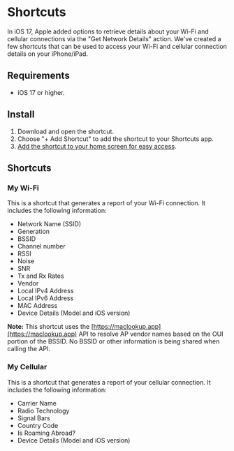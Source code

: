 # Shortcuts

In iOS 17, Apple added options to retrieve details about your Wi-Fi and cellular connections via the "Get Network Details" action. We've created a few shortcuts that can be used to access your Wi-Fi and cellular connection details on your iPhone/iPad.

## Requirements

* iOS 17 or higher.

## Install

1. Download and open the shortcut.
2. Choose "+ Add Shortcut" to add the shortcut to your Shortcuts app.
3. [Add the shortcut to your home screen for easy access](https://support.apple.com/guide/shortcuts/add-a-shortcut-to-the-home-screen-apd735880972/ios).

## Shortcuts
### My Wi-Fi

This is a shortcut that generates a report of your Wi-Fi connection. It includes the following information:

* Network Name (SSID)
* Generation
* BSSID
* Channel number
* RSSI
* Noise
* SNR
* Tx and Rx Rates
* Vendor
* Local IPv4 Address
* Local IPv6 Address
* MAC Address
* Device Details (Model and iOS version)

**Note:** This shortcut uses the [https://maclookup.app](https://maclookup.app) API to resolve AP vendor names based on the OUI portion of the BSSID. No BSSID or other information is being shared when calling the API.

### My Cellular

This is a shortcut that generates a report of your cellular connection. It includes the following information:

* Carrier Name
* Radio Technology
* Signal Bars
* Country Code
* Is Roaming Abroad?
* Device Details (Model and iOS version)
